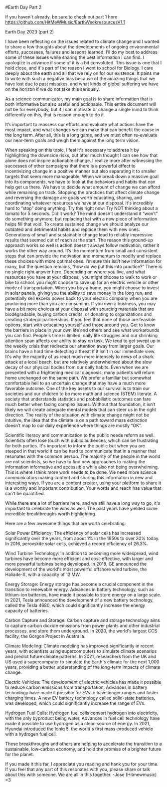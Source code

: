 #Earth Day Part 2

If you haven't already, be sure to check out part 1 here https://github.com/HitMeWMusic/EarthWeekresourcesV1.1

Earth Day 2023 (part 2)

I have been reflecting on the issues related to climate change and I wanted to share a few thoughts about the developments of ongoing environmental efforts, successes, failures and lessons learned.
I’ll do my best to address some of these issues while sharing the best information I can find. I apologize in advance if some of it is a bit convoluted.
This issue is one that I hold close, and it's part of the reason I went to school for Biology. I care deeply about the earth and all that we rely on for our existence. It pains me to write with such a negative bias because of the amazing things that we have lost due to past mistakes, and what kinds of global suffering we have on the horizon if we do not take this seriously.


As a science communicator, my main goal is to share information that is both informative but also useful and actionable. This entire document will not be for everybody, but if I can motivate or change a single mind to think differently on this, that is reason enough to do it.


It’s important to reassess our efforts and evaluate what actions have the most impact, and what changes we can make that can benefit the cause in the long term. After all, this is a long game, and we must often re-evaluate our near-term goals and weigh them against the long term vision.

When speaking on this topic, I feel it's necessary to address it by highlighting the downside risks, but after much thought I can see how that alone does not inspire actionable change. 
I realize more after witnessing the successes of other campaigns that there is a powerful effect to incentivizing change in a positive manner but also separating it to smaller targets that seem more manageable.
When we break down a massive goal into its components, we have to look at the behaviors and habits that can help get us there. We have to decide what amount of change we can afford while remaining on track. Stopping the practices that affect climate change and reversing the damage are goals worth educating, sharing, and coordinating whatever resources we have at our disposal. 
It's incredibly hard to “stop” doing anything. Try this right now:
Try NOT thinking about a tomato for 5 seconds. Did it work?
The mind doesn't understand it “won’t” do something anymore, but replacing that with a new piece of information helps fill that void. To create sustained change we should analyze our outdated and detrimental habits and replace them with new ones.
Generations of small and sustainable change lead to reliably impressive results that seemed out of reach at the start. 
The reason this ground-up approach works so well is action doesn’t always follow motivation, rather it works the other way around. It’s the momentum from small and consistent steps that can provide the motivation and momentum to modify and replace these choices with more optimal ones. 
I’m sure this isn’t new information for many, but the question remains, “how do we put this into practice?”
There is no single right answer here. 
Depending on where you live, and what resources you have at your disposal, you might choose to walk to work or bike to school. you might choose to save up for an electric vehicle or other mode of transportation. When you buy a home, you might choose to invest in solar panels, giving you the ability to save money in the long run, and potentially sell excess power back to your electric company when you are producing more than you are consuming.
If you own a business, you may have a bit more choices at your disposal with sourcing materials that are biodegradable, buying carbon credits, or donating to organizations and creating strategic partnerships. If you feel that none of those are feasible options, start with educating yourself and those around you. Get to know the barriers in place in your own life and others and see what workarounds you can find.
People's time is limited, daily life struggles and our shrinking attention span affects our ability to stay on task. We tend  to get swept up in the weekly crisis that redirects our attention away from larger goals.
Our brains have a hard time detecting a threat if it isn’t in our immediate view. It's why the majority of us react much more intensely to news of a shark attack at a local beach, but are relatively underwhelmed about the slow decay of our physical bodies from our daily habits. Even when we are presented with a frightening medical diagnosis, many patients will return home unchanged on the same path.
We prefer a familiar but somewhat comfortable hell to an uncertain change that may have a much more favorable outcome.
One of the key assets to our survival is to train our societies and our children to be more math and science (STEM) literate. A society that understands statistics and probabilistic outcomes can fare much better when facing complex issues. Without that foundation, it isn’t likely we will create adequate mental models that can steer us in the right direction. The reality of the situation with climate change might not be intuitive, the idea that the climate is on a path toward mass extinction doesn’t map to our daily experience where things are mostly “OK”. 

Scientific literacy and communication to the public needs reform as well. Scientists often lose touch with public audiences, which can be frustrating for both parties. It's important to inform the public but when you are steeped in that world it can be hard to communicate that in a manner that resonates with the common person. The majority of the people in the world are not scientists, so we have to find new approaches to making the information informative and accessible while also not being overwhelming. This is where I think more work needs to be done. We need more science communicators making content and sharing this information in new and interesting ways. If you are a content creator, using your platform to share it is a worthy and important contribution. Your words and reach has value that can’t be quantified.

While there are a lot of barriers here, and we still have a long way to go, it's important to celebrate the wins as well. The past years have yielded some incredible breakthroughs worth highlighting.
 
Here are a few awesome things that are worth celebrating: 

Solar Power Efficiency: The efficiency of solar cells has increased significantly over the years, from about 1% in the 1950s to over 20% today. In 2016, perovskite solar cells, achieved a record efficiency of 26.3%.

Wind Turbine Technology: In addition to becoming more widespread, wind turbines have become more efficient and cost-effective, with larger and more powerful turbines being developed. In 2018, GE announced the development of the world's most powerful offshore wind turbine, the Haliade-X, with a capacity of 12 MW.

Energy Storage: Energy storage has become a crucial component in the transition to renewable energy. Advances in battery technology, such as lithium-ion batteries, have made it possible to store energy on a large scale. In 2021, Tesla announced the development of a new battery technology, called the Tesla 4680, which could significantly increase the energy capacity of batteries.

Carbon Capture and Storage: Carbon capture and storage technology aims to capture carbon dioxide emissions from power plants and other industrial processes, and store them underground. In 2020, the world's largest CCS facility, the Gorgon Project in Australia.

Climate Modeling: Climate modeling has improved significantly in recent years, with scientists using supercomputers to simulate climate scenarios and predict future climate patterns. In 2021, researchers from the UK and US used a supercomputer to simulate the Earth's climate for the next 1,000 years, providing a better understanding of the long-term impacts of climate change.

Electric Vehicles: The development of electric vehicles has made it possible to reduce carbon emissions from transportation. Advances in battery technology have made it possible for EVs to have longer ranges and faster charging times. A new EV battery technology called solid-state batteries, was developed, which could significantly increase the range of EVs.

Hydrogen Fuel Cells: Hydrogen fuel cells convert hydrogen into electricity, with the only byproduct being water. Advances in fuel cell technology have made it possible to use hydrogen as a clean source of energy. In 2021, Hyundai introduced the Ioniq 5, the world's first mass-produced vehicle with a hydrogen fuel cell.

These breakthroughs and others are helping to accelerate the transition to a sustainable, low-carbon economy, and hold the promise of a brighter future for the planet.

If you made it this far, I appreciate you reading and hank you for your time. If you feel that any part of this resonates with you, please share or talk about this with someone.
We are all in this together.
-Jose (Hitmewmusic) <3

